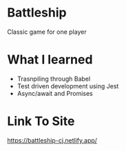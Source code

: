 # Battleship

Classic game for one player

# What I learned

* Trasnpiling through Babel
* Test driven development using Jest
* Async/await and Promises

# Link To Site

https://battleship-cj.netlify.app/
